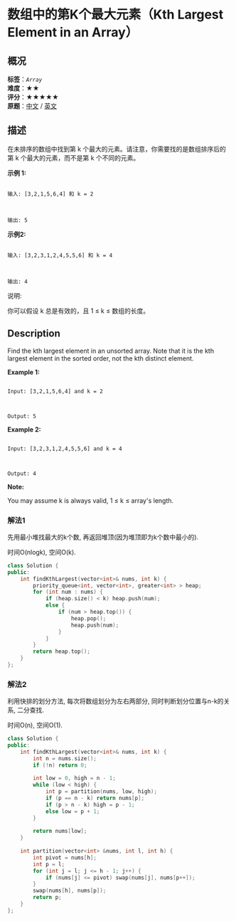 # 数组中的第K个最大元素（Kth Largest Element in an Array）
## 概况
**标签**：*`Array`*<br>
**难度**：★★<br>
**评分**：★★★★★<br>
**原题**：[中文](https://leetcode-cn.com/problems/kth-largest-element-in-an-array) / [英文](https://leetcode.com/problems/kth-largest-element-in-an-array)

## 描述

在未排序的数组中找到第 k 个最大的元素。请注意，你需要找的是数组排序后的第 k 个最大的元素，而不是第 k 个不同的元素。



**示例 1:**

```

输入: [3,2,1,5,6,4] 和 k = 2



输出: 5

```




**示例2:**

```

输入: [3,2,3,1,2,4,5,5,6] 和 k = 4



输出: 4
```



说明: 



你可以假设 k 总是有效的，且 1 &le; k &le; 数组的长度。




## Description

Find the kth largest element in an unsorted array. Note that it is the kth largest element in the sorted order, not the kth distinct element.



**Example 1:**

```

Input: [3,2,1,5,6,4] and k = 2



Output: 5
```





**Example 2:**

```

Input: [3,2,3,1,2,4,5,5,6] and k = 4



Output: 4

```


**Note:**

 

You may assume k is always valid, 1 &le; k &le; array&#39;s length.


### 解法1
先用最小堆找最大的k个数, 再返回堆顶(因为堆顶即为k个数中最小的).

时间O(nlogk), 空间O(k).

```c++
class Solution {
public:
    int findKthLargest(vector<int>& nums, int k) {
        priority_queue<int, vector<int>, greater<int> > heap;
        for (int num : nums) {
            if (heap.size() < k) heap.push(num);
            else {
                if (num > heap.top()) {
                    heap.pop();
                    heap.push(num);
                }
            }
        }
        return heap.top();
    }
};
```


### 解法2
利用快排的划分方法, 每次将数组划分为左右两部分, 同时判断划分位置与n-k的关系, 二分查找.

时间O(n), 空间O(1).
```c++
class Solution {
public:
    int findKthLargest(vector<int>& nums, int k) {
        int n = nums.size();
        if (!n) return 0;
        
        int low = 0, high = n - 1;
        while (low < high) {
            int p = partition(nums, low, high);
            if (p == n - k) return nums[p];
            if (p > n - k) high = p - 1;
            else low = p + 1;
        }
        
        return nums[low];
    }
    
    int partition(vector<int> &nums, int l, int h) {
        int pivot = nums[h];
        int p = l;
        for (int j = l; j <= h - 1; j++) {
            if (nums[j] <= pivot) swap(nums[j], nums[p++]);
        }
        swap(nums[h], nums[p]);
        return p;
    }
};
```